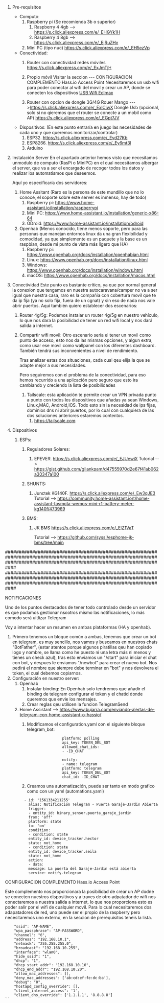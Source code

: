 1. Pre-requisitos
    - Computo:
       1. Raspberry pi (Se recomienda 3b o superior)
           1. Raspberry 4 4gb --> https://s.click.aliexpress.com/e/_EHGYk1H
           2. Raspberry 4 8gb --> https://s.click.aliexpress.com/e/_EjRuZHv
       3. Mini PC (tipo nuc)
           https://s.click.aliexpress.com/e/_EH5ezVp
    - Conectividad:
        1. Router con conectividad redes móviles
           https://s.click.aliexpress.com/e/_ExJmTjH
           
        2. Propio móvil
             Visitar la seccion --- CONFIGURACION COMPLEMENTO Hass.io Access Point
             Necesitaremos un usb wifi para poder conectar al wifi del movil y crear un AP, donde se conecten los dispositivos  <a target="_blank" href="https://www.amazon.es/EDiMAX-Adaptador-EW-7811UN-USB2-0-150MBPS/dp/B00EO4HMSQ/ref=sr_1_6?crid=CM6OJUK4Z943&amp;dib=eyJ2IjoiMSJ9.y9923hSu-AnlmMwVm7ip_Ir-8t9SmRknxYe6JHYvilZ_r89VUVKYYGJPnaDEyzKs5bWHZgKJtQhH8t1n_wT-Uzz1ASqazJbWDH1aQrInuylRaIBXyTd3PFO1HR2i65kfspWEsyxVLjWe5pIrZbSzLnR87QzXm6kmuG2Pcr1dQjo7LrxLsn2Io2mOY33KgQdfq8Dieqng1-jns_BBZo6EH0qWicVFC1BDhHZRwHR-G4sX2S_tAhKAvOz3emaXhQd1sxuCz-briBM6AdrXMxgfUiT9WVtgL1Unkj-8cUwD8Fs.Dw1rxxw4u1anR3Jrd9pHibCEDThPS5MXDaRLvpXv2CM&amp;dib_tag=se&amp;keywords=edimax+wifi&amp;qid=1720005659&amp;sprefix=edimax+wifi+%252Caps%252C109&amp;sr=8-6&_encoding=UTF8&tag=docamper-21&linkCode=ur2&linkId=98ef76e69c233e7964e67d725bf71676&camp=3638&creative=24630"> USB Wifi Edimax</a>
        3. Router con opcion de dongle 3G/4G
              Rouer  Mango --->https://s.click.aliexpress.com/e/_ExlCiwX
              Dongle Usb (opcional, solo si no qieremos que el router se conecte a un mobil como AP)
                      https://s.click.aliexpress.com/e/_EGpt7JV
    -  Dispositivos:
        (En este punto entraría en juego las necesidades de cada uno y que queremos monitorizar/controlar)
       1. ESP32.  https://s.click.aliexpress.com/e/_Evd27Kb
       2. ESP8266. https://s.click.aliexpress.com/e/_Ey6mt3l
       3. Arduino

2. Instalación Server 
   En el apartado anterior hemos visto que necesitamos unmodulo de computo (RasPi o MiniPC) en el cual necesitamos albergar el server, que va a ser el encargado de recoger todos los datos y realizar los automatismos que deseemos.

      Aquí yo especificaría dos servidores:

   1. Home Assitant  (Raro es la persona de este mundillo que no lo conoce, el soporte sobre este server es inmenso, hay de todo)
      1. Raspberry pi:   https://www.home-assistant.io/installation/raspberrypi
      2. Mini PC:  https://www.home-assistant.io/installation/generic-x86-64
      3. ODroid: https://www.home-assistant.io/installation/odroid
   3. Openhab (Menos conocido, tiene menos soporte, pero para las personas que manejan entornos linux da una gran flexibilidad y comodidad, ya que simplemente es un paquete y la base es un raspbian, desde mi punto de vista más ligero que HA)
      1. Raspberry pi: https://www.openhab.org/docs/installation/openhabian.html
      2. Linux: https://www.openhab.org/docs/installation/linux.html
      3. Windows: https://www.openhab.org/docs/installation/windows.html
      4. macOS: https://www.openhab.org/docs/installation/macos.html
4. Conectividad
  Este punto es bastante crítico, ya que por normal general la conexion que tengamos en nuestra autocaravana/camper no va a ser igual que nuestra casa, raro es la compañia con cobertura movil que te da ip fija (ya no solo fija, fuera de un cgnat) y sin eso de nada nos vale abrir puertos.
      Aqui también quiero establecer dos escenarios:
   1. Router 4g/5g: Podemos instalar un router 4g/5g en nuestro vehículo, lo que nos dara la posibilidad de tener un red wifi local y nos dará salida a internet.
   2. Compartir wifi movil: Otro escenario seria el tener un movil como punto de acceso, esto nos da las mismas opciones, y algun extra, como usar ese movil como wallpanel con los diferentes dashboard. También tendrá sus inconvenientes a nivel de rendimiento.

      Tras analizar estas dos situaciones, cada cual qeu elija la que se adapte mejor a sus necesidades.

      Pero seguiremos con el problema de la conectividad, para eso hemos recurrido a una aplicación pero seguro que esto ira cambiando y creciendo la lista de posibilidades

       1. Tailscale: esta aplicación te permite crear un VPN privada punto a punto con todos los dispositivos que añadas ya sean Windows, Linux,MAC, Android,IOS. Todo esto sin la necesidad de ips fijas, dominios dns ni abrir puertos, por lo cual con cualquiera de las dos soluciones anteriores estaremos contentos.
          1. https://tailscale.com

6. Dispositivos

   1. ESPs:
       1. Reguladores Solares:

          1. EPEVER.   https://s.click.aliexpress.com/e/_EJUewiX
               Tutorial --> https://gist.github.com/gilankpam/d47555970d2e67f41ab062a30347a100
  
       2. SHUNTS:

          1. Junctek KG140F.  https://s.click.aliexpress.com/e/_Ew3qJE3
                Tutorial --> https://community.home-assistant.io/t/home-assistant-tasmota-wemos-mini-r1-battery-meter-kg140f/473969

       3. BMS:

          1. JK BMS   https://s.click.aliexpress.com/e/_EIZ1VaT

               Tutorial --> https://github.com/syssi/esphome-jk-bms/tree/main

    
############################################################################################################################################################################
############################################################################################################################################################################


NOTIFICACIONES

Uno de los puntos destacados de tener todo controlado desde un servidor es que podamos gestionar nsootros mismo las notificaciones, lo más comodo será uitlizar Telegram

   Voy a intentar hacer un resumen en ambas plataformas (HA y openhab). 
   1. Primero tenemos un bloque común a ambas, tenemos que crear un bot en telegram, es muy sencillo, nos vamos y buscamos en nuestros chats "BotFather", (estar atentos porque algunos piratillas qeu han copiado logo y nombre, se llama como he puesto ni una letra más ni menos y tienes un check azul), tras esto enviamos un "/start" para iniciar el chat con bot, y despues le enviamos "/newbot" para crear el nuevo bot. Nos pedirá el nombre que siempre debe terminar en "bot" y nos devolvera el token, el cual debemos copiarnos.
   2. Configuración en nuestro server:
      1. Openhab
         1. Instalar binding: En Openhab solo tendremos que añadir el binding de telegram configurar el token y el chatid donde queremos que envie los mensajes.
         2. Crear reglas qeu utilicen la funcion TelegramSend
      2. Home Assistant  -->  https://www.bujarra.com/enviando-alertas-de-telegram-con-home-assistant-o-hassio/
         1. Modificamos el configuration.yaml con el siguiente bloque
                        telegram_bot:
                                                
                                platform: polling
                                api_key: TOKEN_DEL_BOT
                                allowed_chat_ids:
                                - -ID_CHAT
 
                                notify:
                                - name: telegram
                                platform: telegram
                                api_key: TOKEN_DEL_BOT
                                chat_id: -ID_CHAT
                        
                       
         2. Creamos una automatización, puede ser tanto en modo grafico como con un yaml (automations.yaml)
         ```
           - id: '1561334211255'
             alias: Notificación Telegram - Puerta Garaje-Jardin Abierta
             trigger:
             - entity_id: binary_sensor.puerta_garaje_jardin
             from: 'off'
             platform: state
             to: 'on'
             condition:
             - condition: state
             entity_id: device_tracker.hector
             state: not_home
             - condition: state
             entity_id: device_tracker.seila
             state: not_home
             action:
             - data:
             message: La puerta del Garaje-Jardin está abierta
             service: notify.telegram
           ```                        
            
CONFIGURACION COMPLEMENTO Hass.io Access Point

Este complemento nos proporcionara la posibilidad de crear un AP dodne se conecten nuestros dispositivos y a traves de otro adpatador de wifi nos conectaremos a nuestra salida a internet, lo que nos proporciona esto es poder salir por el wifi de cualquier movil. Para lo cual necesitaremos dos adapatadores de red, uno puede ser el propio de la raspberry pero necesitaremos uno externo, en la seccion de prerequisitos teneis la lista.

```
    "ssid": "AP-NAME",
    "wpa_passphrase": "AP-PASSWORD",
    "channel": "6",
    "address": "192.168.10.1",
    "netmask": "255.255.255.0",
    "broadcast": "192.168.10.255",
    "interface": "wlan0",
    "hide_ssid": "1",
    "dhcp": "1",
    "dhcp_start_addr": "192.168.10.10",
    "dhcp_end_addr": "192.168.10.20",
    "allow_mac_addresses": [],
    "deny_mac_addresses": ['ab:cd:ef:fe:dc:ba'],
    "debug": "0",
    "hostapd_config_override": [],
    "client_internet_access": '1',
    "client_dns_override": ['1.1.1.1', '8.8.8.8']
``
